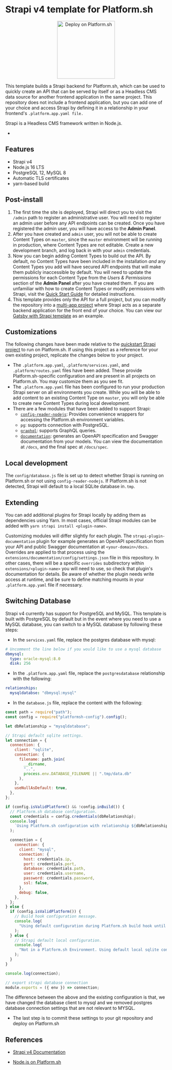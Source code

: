 # Strapi v4 template for Platform.sh

<p align="center">
<a href="https://console.platform.sh/projects/create-project?template=https://raw.githubusercontent.com/platformsh/template-builder/master/templates/strapi4/.platform.template.yaml&utm_content=strapi4&utm_source=github&utm_medium=button&utm_campaign=deploy_on_platform">
    <img src="https://platform.sh/images/deploy/lg-blue.svg" alt="Deploy on Platform.sh" width="180px" />
</a>
</p>

This template builds a Strapi backend for Platform.sh, which can be used to quickly create an API that can be served by itself or as a Headless CMS data source for another frontend application in the same project. This repository does not include a frontend application, but you can add one of your choice and access Strapi by defining it in a relationship in your frontend's `.platform.app.yaml file.`

Strapi is a Headless CMS framework written in Node.js.

-

## Features

- Strapi v4
- Node.js 16 LTS
- PostgreSQL 12, MySQL 8
- Automatic TLS certificates
- yarn-based build

## Post-install

1. The first time the site is deployed, Strapi will direct you to visit the `/admin` path to register an administrative user. You will need to register an admin user before any API endpoints can be created. Once you have registered the admin user, you will have access to the **Admin Panel**.
2. After you have created and `admin` user, you will not be able to create Content Types on `master`, since the `master` environment will be running in production, where Content Types are not editable. Create a new development branch, and log back in with your `admin` credentials.
3. Now you can begin adding Content Types to build out the API. By default, no Content Types have been included in the installation _and_ any Content Types you add will have secured API endpoints that will make them publicly inaccessible by default. You will need to update the permissions for each Content Type from the _Users & Permissions_ section of the **Admin Panel** after you have created them. If you are unfamiliar with how to create Content Types or modify permissions with Strapi, visit the [Quick Start Guide](https://strapi.io/documentation/v3.x/getting-started/quick-start.html) for detailed instructions.
4. This template provides only the API for a full project, but you can modify the repository into a [multi-app project](https://docs.platform.sh/configuration/app/multi-app.html#multiple-applications) where Strapi acts as a separate backend application for the front end of your choice. You can view our [Gatsby with Strapi template](https://github.com/platformsh-templates/gatsby-strapi) as an example.

## Customizations

The following changes have been made relative to the [quickstart Strapi project](https://strapi.io/documentation/v3.x/getting-started/quick-start.html) to run on Platform.sh. If using this project as a reference for your own existing project, replicate the changes below to your project.

- The `.platform.app.yaml`, `.platform/services.yaml`, and `.platform/routes.yaml` files have been added. These provide Platform.sh-specific configuration and are present in all projects on Platform.sh. You may customize them as you see fit.
- The `.platform.app.yaml` file has been configured to run your production Strapi server on all environments you create. While you will be able to add content to an existing Content Type on `master`, you will only be able to create new Content Types during local development.
- There are a few modules that have been added to support Strapi:
  - [`config-reader-nodejs`](https://github.com/platformsh/config-reader-nodejs): Provides convenience wrappers for accessing the Platform.sh environment variables.
  - `pg`: supports connection with PostgreSQL.
  - [`graphql`](https://strapi.io/documentation/v3.x/plugins/graphql.html): supports GraphQL queries.
  - [`documentation`](https://github.com/strapi/strapi/tree/master/packages/strapi-plugin-documentation): generates an OpenAPI specification and Swagger documentation from your models. You can view the documentation at `/docs`, and the final spec at `/docs/spec`.

## Local development

The `config/database.js` file is set up to detect whether Strapi is running on Platform.sh or not using `config-reader-nodejs`. If Platform.sh is not detected, Strapi will default to a local SQLite database in`.tmp`.

## Extending

You can add additional plugins for Strapi locally by adding them as dependencies using Yarn. In most cases, official Strapi modules can be added with `yarn strapi install <plugin-name>`.

Customizing modules will differ slightly for each plugin. The `strapi-plugin-documentation` plugin for example generates an OpenAPI specification from your API and public Swagger documentation at `<your-domain>/docs`. Overrides are applied to that process using the `extensions/documentation/config/settings.json` file in this repository. In other cases, there will be a specific `overrides` subdirectory within `extensions/<plugin-name>` you will need to use, so check that plugin's documentation for details. Be aware of whether the plugin needs write access at runtime, and be sure to define matching mounts in your `.platform.app.yaml` file if necessary.

## Switching Database

Strapi v4 currently has support for PostgreSQL and MySQL. This template is built with PostgreSQL by default but in the event where you need to use a MySQL database, you can switch to a MySQL database by following these steps:

- In the `services.yaml` file, replace the postgres database with mysql:

```yaml
# Uncomment the line below if you would like to use a mysql database
dbmysql:
  type: oracle-mysql:8.0
  disk: 256
```

- In the `.platform.app.yaml` file, replace the `postgresdatabase` relationship with the following:

```yaml
relationships:
  mysqldatabse: "dbmysql:mysql"
```

- In the `database.js` file, replace the content with the following:

```js
const path = require("path");
const config = require("platformsh-config").config();

let dbRelationship = "mysqldatabase";

// Strapi default sqlite settings.
let connection = {
  connection: {
    client: "sqlite",
    connection: {
      filename: path.join(
        __dirname,
        "..",
        process.env.DATABASE_FILENAME || ".tmp/data.db"
      ),
    },
    useNullAsDefault: true,
  },
};

if (config.isValidPlatform() && !config.inBuild()) {
  // Platform.sh database configuration.
  const credentials = config.credentials(dbRelationship);
  console.log(
    `Using Platform.sh configuration with relationship ${dbRelationship}.`
  );

  connection = {
    connection: {
      client: "mysql",
      connection: {
        host: credentials.ip,
        port: credentials.port,
        database: credentials.path,
        user: credentials.username,
        password: credentials.password,
        ssl: false,
      },
      debug: false,
    },
  };
} else {
  if (config.isValidPlatform()) {
    // Build hook configuration message.
    console.log(
      "Using default configuration during Platform.sh build hook until relationships are available."
    );
  } else {
    // Strapi default local configuration.
    console.log(
      "Not in a Platform.sh Environment. Using default local sqlite configuration."
    );
  }
}

console.log(connection);

// export strapi database connection
module.exports = ({ env }) => connection;
```

The difference between the above and the existing configuration is that, we have changed the database client to mysql and we removed postgres database connection settings that are not relevant to MYSQL.

- The last step is to commit these settings to your git repository and deploy on Platform.sh

## References

- [Strapi v4 Documentation](https://docs.strapi.io/developer-docs/latest/getting-started/introduction.html)

- [Node.js on Platform.sh](https://docs.platform.sh/languages/nodejs.html)
